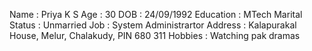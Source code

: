 Name : Priya K S
Age : 30
DOB : 24/09/1992
Education : MTech
Marital Status : Unmarried
Job : System Administrartor
Address : Kalapurakal House, Melur, Chalakudy, PIN 680 311
Hobbies : Watching pak dramas
